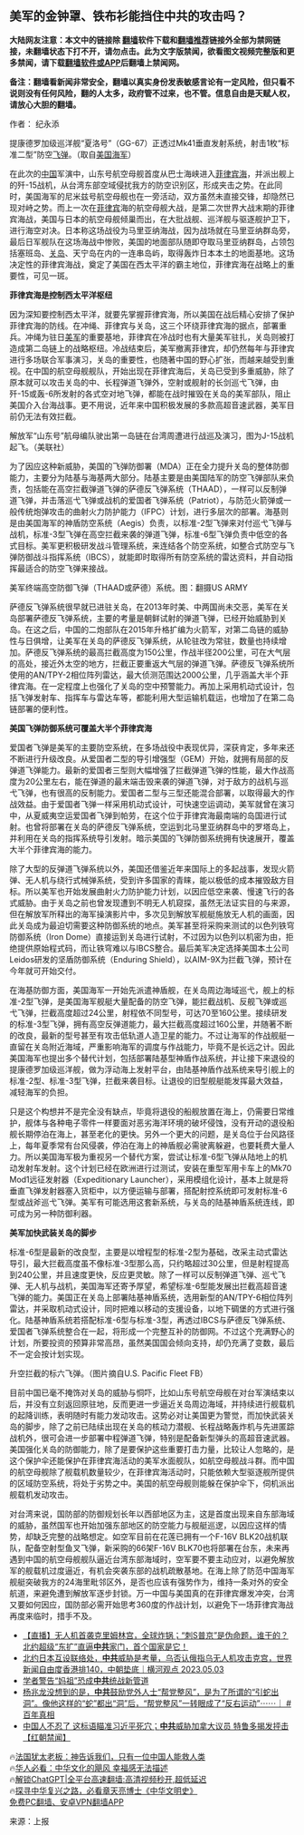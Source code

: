 <!-- 面包屑导航 --> <h2>美军的金钟罩、铁布衫能挡住中共的攻击吗？</h2> <p class="notice"><b>大陆网友注意：本文中的链接除 <a href="https://github.com/bannedbook/fanqiang" >翻墙</a>软件下载和<a href="https://github.com/killgcd/justmysocks/blob/master/README.md">翻墙推荐</a>链接外全部为禁网链接，未翻墙状态下打不开，请勿点击。此为文字版禁闻，欲看图文视频完整版和更多禁闻，请下载<a href="https://github.com/bannedbook/fanqiang">翻墙软件或APP</a>后翻墙上禁闻网。</p><p>备注：翻墙看新闻非常安全，翻墙以真实身份发表敏感言论有一定风险，但只看不说则没有任何风险，翻的人太多，政府管不过来，也不管。信息自由是天赋人权，请放心大胆的翻墙。</b></p>  <div class="entry"> <p>作者： 纪永添</p> <p id="conimg">提康德罗加级巡洋舰“夏洛号”（GG-67）正透过Mk41垂直发射系统，射击1枚“标准二型”防空<a href="https://www.bannedbook.org/bnews/tag/%e9%a3%9e%e5%bc%b9/" class="st_tag internal_tag" rel="tag" title="标签 飞弹 下的日志">飞弹</a>。（取自<a href="https://www.bannedbook.org/bnews/tag/%e7%be%8e%e5%9b%bd/" class="st_tag internal_tag" rel="tag" title="标签 美国 下的日志">美国</a><a href="https://www.bannedbook.org/bnews/tag/%e6%b5%b7%e5%86%9b/" class="st_tag internal_tag" rel="tag" title="标签 海军 下的日志">海军</a>）</p> <p>在此次的<span class='wp_keywordlink_affiliate'><a href="https://www.bannedbook.org/" title="中国" target="_blank">中国</a></span>军演中，山东号航空母舰首度从巴士海峡进入<a href="https://www.bannedbook.org/bnews/tag/%E8%8F%B2%E5%BE%8B%E5%AE%BE%E6%B5%B7/" class="st_tag internal_tag" rel="tag" title="标签 菲律宾海 下的日志">菲律宾海</a>，并派出舰上的歼-15战机，从台湾东部空域侵扰我方的防空识别区，形成夹击之势。在此同时，美国海军的尼米兹号航空母舰也在一旁活动，双方虽然未直接交锋，却隐然已现对峙之势。而上一次在<a href="https://www.bannedbook.org/bnews/tag/%e8%8f%b2%e5%be%8b%e5%ae%be/" class="st_tag internal_tag" rel="tag" title="标签 菲律宾 下的日志">菲律宾</a>海的航空母舰大战，是第二次世界大战末期的菲律宾海战，美国与日本的航空母舰倾巢而出，在大批战舰、巡洋舰与驱逐舰护卫下，进行海空对决。日本称这场战役为马里亚纳海战，因为战场就在马里亚纳群岛旁，最后日军舰队在这场海战中惨败，美国的地面部队随即夺取马里亚纳群岛，占领包括塞班岛、<a href="https://www.bannedbook.org/bnews/tag/%E5%85%B3%E5%B2%9B/" class="st_tag internal_tag" rel="tag" title="标签 关岛 下的日志">关岛</a>、天宁岛在内的一连串岛屿，取得轰炸日本本土的地面基地。这场决定性的菲律宾海战，奠定了美国在西太平洋的霸主地位，菲律宾海在战略上的重要性，可见一斑。</p> <p><strong>菲律宾海是控制西太平洋枢纽</strong></p> <p>因为深知要控制西太平洋，就要先掌握菲律宾海，所以美国在战后精心安排了保护菲律宾海的防线。在冲绳、菲律宾与关岛，这三个环绕菲律宾海的据点，部署重兵。冲绳为驻日<a href="https://www.bannedbook.org/bnews/tag/%e7%be%8e%e5%86%9b/" class="st_tag internal_tag" rel="tag" title="标签 美军 下的日志">美军</a>的重要基地，菲律宾在冷战时也有大量美军驻扎，关岛则被打造成第二岛链上的战略枢纽。冷战结束后，美军撤离菲律宾，却仍然每年与菲律宾进行多场联合军事演习，关岛的重要性，也随著中国的野心扩张，而越来越受到重视。在中国的航空母舰舰队，开始出现在菲律宾海后，关岛已受到多重威胁，除了原本就可以攻击关岛的中、长程弹道飞弹外，空射或舰射的长剑巡弋飞弹，由歼-15或轰-6所发射的各式空对地飞弹，都能在战时摧毁在关岛的美军部队，阻止美国介入台海战事。更不用说，近年来中国积极发展的多款高超音速武器，美军目前仍无法有效拦截。</p> <p>解放军“山东号”航母编队驶出第一岛链在台湾周遭进行战巡及演习，图为J-15战机起飞。（美联社）</p> <p>为了因应这种新威胁，美国的飞弹防御署（MDA）正在全力提升关岛的整体防御能力，主要分为陆基与海基两大部分。陆基主要是由美国陆军的防空飞弹部队来负责，包括能在高空拦截弹道飞弹的萨德反飞弹系统（THAAD），一样可以反制弹道飞弹，并击落巡弋飞弹或战机的爱国者飞弹系统（Patriot），与防范火箭弹或一般传统炮弹攻击的曲射火力防护能力（IFPC）计划，进行多层次的部署。海基则是由美国海军的神盾防空系统（Aegis）负责，以标准-2型飞弹来对付巡弋飞弹与战机，标准-3型飞弹在高空拦截来袭的弹道飞弹，标准-6型飞弹负责中低空的各式目标。美军更积极研发战斗管理系统，来连结各个防空系统，如整合式防空与飞弹防御战斗指挥系统（IBCS），就能即时取得所有防空系统的雷达资料，并自动指挥最适合的防空飞弹来接战。</p> <p>美军终端高空防御飞弹（THAAD或萨德）系统。图：翻摄US ARMY</p> <p>萨德反飞弹系统很早就已进驻关岛，在2013年时美、中两国尚未交恶，美军在关岛部署萨德反飞弹系统，主要的考量是朝鲜试射的弹道飞弹，已经开始威胁到关岛。在这之后，中国的二炮部队在2015年升格扩编为火箭军，对第二岛链的威胁性与日俱增，让美军在关岛的萨德反飞弹系统，从轮驻改为常驻，数量也持续增加。萨德反飞弹系统的最高拦截高度为150公里，作战半径200公里，可在大气层的高处，接近外太空的地方，拦截正要重返大气层的弹道飞弹。萨德反飞弹系统所使用的AN/TPY-2相位阵列雷达，最大侦测范围达2000公里，几乎涵盖大半个菲律宾海。在一定程度上也强化了关岛的空中预警能力。再加上采用机动式设计，包括飞弹发射车、指挥车与雷达车等，都能利用大型运输机载运，也增加了在第二岛链部署的便利性。</p> <p><strong>美国飞弹防御系统可覆盖大半个菲律宾海</strong></p>  <p>爱国者飞弹是美军的主要防空系统，在多场战役中表现优异，深获肯定，多年来还不断进行升级改良。从爱国者二型的导引增强型（GEM）开始，就拥有局部的反弹道飞弹能力。最新的爱国者三型则大幅增强了拦截弹道飞弹的性能，最大作战高度为20公里左右，能在弹道的最末端击毁来袭的弹道飞弹，对于敌方的战机与巡弋飞弹，也有很高的反制能力。爱国者二型与三型还能混合部署，以取得最大的作战效益。由于爱国者飞弹一样采用机动式设计，可快速空运调动，美军就曾在演习中，从夏威夷空运爱国者飞弹到帕劳，在这个位于菲律宾海最南端的岛国进行试射。也曾将部署在关岛的萨德反飞弹系统，空运到北马里亚纳群岛中的罗塔岛上，并利用在关岛的指挥系统导引发射。暗示美国的飞弹防御系统拥有快速展开，覆盖大半个菲律宾海的能力。</p> <p>除了大型的反弹道飞弹系统以外，美国还借鉴近年来国际上的多起战事，发现火箭弹、无人机与绕行式械弹系统，受到许多国家的青睐，能以极低的成本摧毁敌方目标。所以美军也开始发展曲射火力防护能力计划，以因应低空来袭、慢速飞行的各式威胁。由于关岛之前也曾发现遭到不明无人机窥探，虽然无法证实目的与来源，但在解放军所释出的海军操演影片中，多次见到解放军舰艇施放无人机的画面，因此关岛成为最迫切需要这种防御系统的地点。美军甚至将采购来测试的以色列铁穹防御系统（Iron Dome）直接运到关岛进行试射，不过因为以色列以机密为由，拒绝提供原始程式码，而让铁穹难以与IBCS整合。最后美军决定选择美国本土公司Leidos研发的坚盾防御系统（Enduring Shield），以AIM-9X为拦截飞弹，预计在今年就可开始交付。</p> <p>在海基防御方面，美国海军一开始先派遣神盾舰，在关岛周边海域巡弋，舰上的标准-2型飞弹，是美国海军舰艇大量配备的防空飞弹，能拦截战机、反舰飞弹或巡弋飞弹，拦截高度超过24公里，射程依不同型号，可达70至160公里。接续研发的标准-3型飞弹，拥有高空反弹道能力，最大拦截高度超过160公里，并随著不断的改良，最新的型号甚至有攻击低轨道人造卫星的能力。不过让海军的作战舰艇一直留在关岛附近海域，严重影响海军的调度与作战能力，毕竟不是长远之计。因此美国海军也提出多个替代计划，包括部署陆基型神盾作战系统，并让接下来退役的提康德罗加级巡洋舰，做为浮动海上发射平台，由陆基神盾作战系统来导引舰上的标准-2型、标准-3型飞弹，拦截来袭目标。让退役的旧型舰艇能发挥最大效益，减轻海军的负担。</p> <p>只是这个构想并不是完全没有缺点，毕竟将退役的船舰放置在海上，仍需要日常维护，舰体与各种电子零件一样要面对恶劣海洋环境的破坏侵蚀，没有开动的退役船舰长期停泊在海上，甚至老化的更快。另外一个更大的问题，是关岛位于台风路径上，每年夏季常有台风侵袭，停泊在海上的神盾舰必需驶离躲避，也要耗费大量人力。所以美国海军极为重视另一个替代方案，尝试让标准-6型飞弹从陆地上的机动发射车发射。这个计划已经在欧洲进行过测试，安装在重型军用卡车上的Mk70 Mod1远征发射器（Expeditionary Launcher），采用模组化设计，基本上就是将垂直飞弹发射器塞入货柜中，以方便运输与部署，搭配射控系统即可发射标准-6型或战斧巡弋飞弹。美军有可能选用这套新系统，与关岛的陆基神盾系统连线，即可成为另一种防御利器。</p> <p><strong>美军加快武装关岛的脚步</strong></p>  <p>标准-6型是最新的改良型，主要是以增程型的标准-2型为基础，改采主动式雷达导引，最大拦截高度虽不像标准-3型那么高，只约略超过30公里，但是射程提高到240公里，并且速度更快，反应更灵敏。除了一样可以反制弹道飞弹、巡弋飞弹、无人机与战机，美国海军还寄予厚望，希望标准-6型能发展出拦截高超音速飞弹的能力。美国正在关岛上部署陆基神盾系统，选用新型的AN/TPY-6相位阵列雷达，并采取机动式设计，同时把难以移动的支援设备，以地下碉堡的方式进行强化。陆基神盾系统若搭配标准-6型与标准-3型，再透过IBCS与萨德反飞弹系统、爱国者飞弹系统整合在一起，将形成一个完整互补的防御网。不过这个充满野心的计划，所要投资的预算非常高昂，虽然美国国会倾向支持，却仍充满了变数，最后不一定会按计划实现。</p> <p>升空拦截的标六飞弹。（图片摘自U.S. Pacific Fleet FB）</p> <p>目前中国已毫不掩饰对关岛的威胁与恫吓，比如山东号航空母舰在对台军演结束以后，并没有立刻返回原驻地，反而更进一步逼近关岛周边海域，并持续进行舰载机的起降训练，表明随时有能力发动攻击。这势必对让美国更为警觉，而加快武装关岛的脚步，除了之前已陆续出现在关岛的核动力潜舰、长程战略轰炸机与先进匿踪战机外，很可会进一步部署中程弹道飞弹，特别是配备新型弹头的高超音速武器。美国强化关岛的防御能力，除了是要保护这些重要打击力量，比较让人忽略的，是这个保护伞还能保护在菲律宾海活动的美军水面舰队，如航空母舰战斗群。而中国的航空母舰除了舰载机数量较少，在菲律宾海活动时，只能依赖大型驱逐舰所提供的区域防空系统，将处于劣势之中。美国的航空母舰则能躲在保护伞下，伺机派出舰载机发动攻击。</p> <p>对台湾来说，国防部的防御规划长年以西部地区为主，这是首度出现来自东部海域的威胁，虽然国军也开始加强东部地区的防空能力与舰艇巡逻，以因应这样的情势，却缺乏完整的战略想定。如空军目前在花莲已拥有一个F-16V BLK20战机联队，配备空射型鱼叉飞弹，新采购的66架F-16V BLK70也将部署在台东，未来再遇到中国的航空母舰舰队逼近台湾东部海域时，空军要不要主动应对，以避免解放军的舰载机过度逼近，有机会突袭东部的战机疏散基地。在海上除了防范中国海军舰艇突破我方的24海里毗邻区外，是否也应该有强势作为，维持一条对外的安全航道，来避免遭到解放军逐步封锁。万一中国与美国真的在菲律宾爆发冲突，台湾又要如何因应，国防部必需开始思考360度的作战计划，以避免下一场菲律宾海战再度来临时，措手不及。</p> <!--<div id="taboola-mid-1"></div>--><ul class='op-related-articles' title='相关阅读'> <li><a href='https://www.bannedbook.org/bnews/sohnews/20230504/1879914.html' target='_blank'>【直播】无人机首袭克里姆林宫，全球炸锅；“刺S普京”是伪命题，谁干的？北约超级“东扩”直逼<b>中共</b>家门，首个国家是它！</a></li> <li><a href='https://www.bannedbook.org/bnews/sohnews/20230504/1879903.html' target='_blank'>北约日本互设联络处，<b>中共</b>威胁是考量，乌否认俄指乌无人机攻击克宫，世界新闻自由度香港排140，中朝垫底｜横河观点  2023.05.03</a></li> <li><a href='https://www.bannedbook.org/bnews/ssgc/20230504/1879899.html' target='_blank'>学者警告“妈祖”恐成<b>中共</b>统战新管道</a></li> <li><a href='https://www.bannedbook.org/bnews/sohnews/20230504/1879888.html' target='_blank'>杨兆龙没想到的是，<b>中共</b>鼓励党外人士“帮党整风”，是为了所谓的“引蛇出洞”。像他这样的“蛇”都出“洞”后，“帮党整风”一转眼成了“反右运动”⋯⋯｜ #百年真相</a></li> <li><a href='https://www.bannedbook.org/bnews/baitai/20230504/1879882.html' target='_blank'>中国人不忍了 这标语瞄准习近平死穴；<b>中共</b>威胁加拿大议员 特鲁多揭发抨击【红朝禁闻】</a></li> </ul> <p class="texttj"> 🔥<a href="https://www.bannedbook.org/bnews/ssgc/20230219/1850782.html" target="_blank">法国犹太老板：神告诉我们，只有一位中国人能救人类</a><br/> 🔥<a href="https://www.bannedbook.org/bnews/comments/20220220/1694796.html" target="_blank">华人必看：中华文化的飓风 幸福感无法描述</a><br/> 🔥<a href="https://github.com/bannedbook/fanqiang/wiki/V2ray%E6%9C%BA%E5%9C%BA" target="_blank">解锁ChatGPT|全平台高速翻墙:高清视频秒开,超低延迟</a><br/> 🔥<a href="https://www.bannedbook.org/bnews/comments/20220808/1768773.html" target="_blank">探寻中华复兴之路，必看章天亮博士《中华文明史》</a><br/> <a href="https://github.com/bannedbook/fanqiang/wiki/%E7%A6%81%E9%97%BB%E7%BD%91%E5%AE%89%E5%8D%93%E7%BF%BB%E5%A2%99%E6%96%B0%E9%97%BBAPP" target="_blank">免费PC翻墙、安卓VPN翻墙APP</a><br/> </p> <p class="src-info">来源：上报 </p><a name='sharetosocial'></a> <div style="margin-bottom:5px;padding-bottom:5px;clear:both"> <div id="archive-pix-1" class="banner-ads"> <!-- AuctionX Display platform tag START --> <div id="27602x728x90x621x_ADSLOT1" clicktrack="%%CLICK_URL_ESC%%"></div>  <!-- AuctionX Display platform tag END --> </div> <div id="archive-pix-2" class="banner-ads"> <!-- AuctionX Display platform tag START --> <div id="27556x300x250x621x_ADSLOT1" clicktrack="%%CLICK_URL_ESC%%" style="margin:0 auto;text-align:center"></div>  <!-- AuctionX Display platform tag END --> </div> </div>  <div id="archive-pix-1" class="banner-ads"> <!-- AuctionX Display platform tag START --> <div id="27603x728x90x621x_ADSLOT1" clicktrack="%%CLICK_URL_ESC%%"></div>  <!-- AuctionX Display platform tag END --> </div> </div><!--END ENTRY--> 